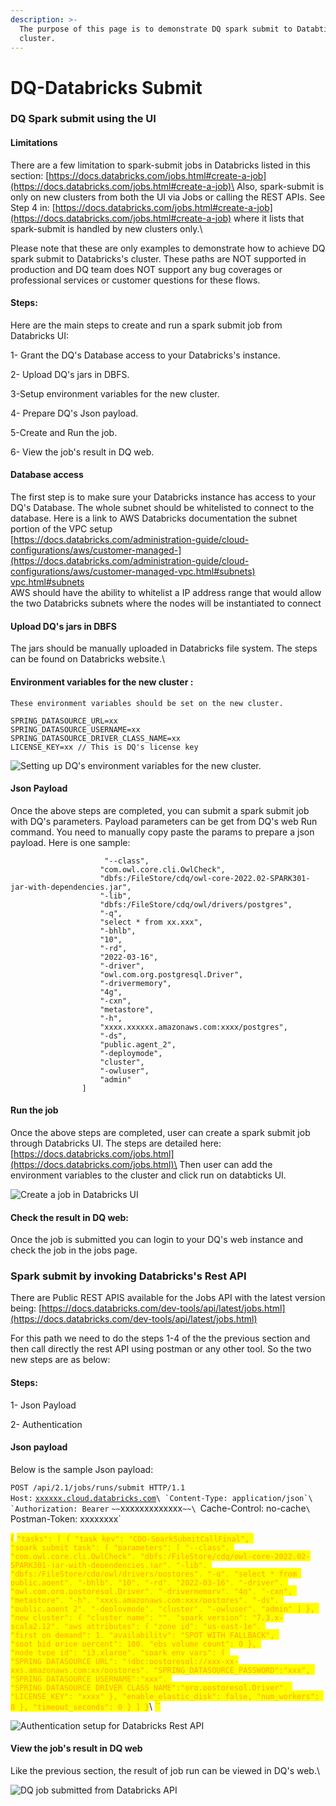 ```yaml
---
description: >-
  The purpose of this page is to demonstrate DQ spark submit to Databticks
  cluster.
---
```


# DQ-Databricks Submit

### DQ Spark submit using the UI

#### Limitations

There are a few limitation to spark-submit jobs in Databricks listed in this section: [https://docs.databricks.com/jobs.html#create-a-job](https://docs.databricks.com/jobs.html#create-a-job)\
&#x20;Also, spark-submit is only on new clusters from both the UI via Jobs or calling the REST APIs. See Step 4 in: [https://docs.databricks.com/jobs.html#create-a-job](https://docs.databricks.com/jobs.html#create-a-job) where it lists that spark-submit is handled by new clusters only.\


Please note that these are only examples to demonstrate how to achieve DQ spark submit to Databricks's cluster. These paths are NOT supported in production and DQ team does NOT support any bug coverages or professional services or customer questions for these flows.&#x20;

#### Steps:

Here are the main steps to create and run a spark submit job from Databricks UI:

1- Grant the DQ's Database access to your Databricks's instance.

2- Upload DQ's jars in DBFS.

3-Setup environment variables for the new cluster.

4- Prepare DQ's Json payload.

5-Create and Run the job.

6- View the job's result in DQ web.



#### &#x20;Database access

The first step is to make sure  your Databricks instance has access to your DQ's Database. The whole subnet should be whitelisted to connect to the database. Here is a link to AWS Databricks documentation the subnet portion of the VPC setup\
[https://docs.databricks.com/administration-guide/cloud-configurations/aws/customer-managed-](https://docs.databricks.com/administration-guide/cloud-configurations/aws/customer-managed-vpc.html#subnets) [vpc.html#subnets](https://docs.databricks.com/administration-guide/cloud-configurations/aws/customer-managed-vpc.html#subnets)\
AWS should have the ability to whitelist a IP address range that would allow the two Databricks subnets where the nodes will be instantiated to connect

#### &#x20;Upload DQ's jars in DBFS

The jars should be manually uploaded in Databricks file system. The steps can be found on Databricks website.\


#### Environment variables for the new  cluster :

`These environment variables should be set on the new cluster.`&#x20;

`SPRING_DATASOURCE_URL=xx`\
`SPRING_DATASOURCE_USERNAME=xx`\
`SPRING_DATASOURCE_DRIVER_CLASS_NAME=xx`\
`LICENSE_KEY=xx // This is DQ's license key`

![Setting up DQ's environment variables for the new cluster.](<../../.gitbook/assets/Screen Shot 2022-04-12 at 10.44.35 AM.png>)

#### Json Payload&#x20;

Once the above steps are completed, you can submit a spark submit job with DQ's parameters. Payload parameters can be get from DQ's web Run command. You need to manually copy paste the params to prepare a json payload. Here is one sample:&#x20;

```
                     "--class",
                    "com.owl.core.cli.OwlCheck",
                    "dbfs:/FileStore/cdq/owl-core-2022.02-SPARK301-jar-with-dependencies.jar",
                    "-lib",
                    "dbfs:/FileStore/cdq/owl/drivers/postgres",
                    "-q",
                    "select * from xx.xxx",
                    "-bhlb",
                    "10",
                    "-rd",
                    "2022-03-16",
                    "-driver",
                    "owl.com.org.postgresql.Driver",
                    "-drivermemory",
                    "4g",
                    "-cxn",
                    "metastore",
                    "-h",
                    "xxxx.xxxxxx.amazonaws.com:xxxx/postgres",
                    "-ds",
                    "public.agent_2",
                    "-deploymode",
                    "cluster",
                    "-owluser",
                    "admin"
                ]
```

#### Run the job

Once the above steps are completed, user can create a spark submit job through Databricks UI. The steps are detailed here: \
[https://docs.databricks.com/jobs.html](https://docs.databricks.com/jobs.html)\
Then user can add the environment variables to the cluster and click run on databticks UI.

![Create a job in Databricks UI](<../../.gitbook/assets/Screen Shot 2022-04-12 at 10.36.06 AM.png>)

#### Check the result in DQ web:

Once the job is submitted you can login to your DQ's web instance and check the job in the jobs page.&#x20;

### Spark submit by invoking Databricks's Rest API

There are Public REST APIS available for the Jobs API with the latest version being: [https://docs.databricks.com/dev-tools/api/latest/jobs.html](https://docs.databricks.com/dev-tools/api/latest/jobs.html)

For this path we need to do the steps 1-4 of the the previous section and then call directly the rest API using postman or any other tool. So the two new steps are as below:

#### Steps:

1- Json Payload

2- Authentication

#### &#x20;Json payload&#x20;

Below is the sample Json payload:&#x20;

`POST /api/2.1/jobs/runs/submit HTTP/1.1`\
`Host:` [`xxxxxx.cloud.databricks.com`](http://dbc-9a4426da-9755.cloud.databricks.com)``\
`Content-Type: application/json`\
`Authorization: Bearer`` `~~`xxxxxxxxxxxxx`~~\
`Cache-Control: no-cache`\
`Postman-Token: xxxxxxxx`

<mark style="color:orange;">{</mark> <mark style="color:orange;"></mark><mark style="color:orange;">`"tasks": [ { "task_key": "CDQ-SparkSubmitCallFinal", "spark_submit_task": { "parameters": [ "--class", "com.owl.core.cli.OwlCheck", "dbfs:/FileStore/cdq/owl-core-2022.02-SPARK301-jar-with-dependencies.jar", "-lib", "dbfs:/FileStore/cdq/owl/drivers/postgres", "-q", "select * from public.agent", "-bhlb", "10", "-rd", "2022-03-16", "-driver", "owl.com.org.postgresql.Driver", "-drivermemory", "4g", "-cxn", "metastore", "-h", "xxxs.amazonaws.com:xxx/postgres", "-ds", "public.agent_2", "-deploymode", "cluster", "-owluser", "admin" ] }, "new_cluster": { "cluster_name": "", "spark_version": "7.3.x-scala2.12", "aws_attributes": { "zone_id": "us-east-1e", "first_on_demand": 1, "availability": "SPOT_WITH_FALLBACK", "spot_bid_price_percent": 100, "ebs_volume_count": 0 }, "node_type_id": "i3.xlarge", "spark_env_vars": { "SPRING_DATASOURCE_URL": "jdbc:postgresql://xxx-xx-xxs.amazonaws.com:xx/postgres", "SPRING_DATASOURCE_PASSWORD":"xxx", "SPRING_DATASOURCE_USERNAME":"xxx", "SPRING_DATASOURCE_DRIVER_CLASS_NAME":"org.postgresql.Driver", "LICENSE_KEY": "xxxx" }, "enable_elastic_disk": false, "num_workers": 8 }, "timeout_seconds": 0 } ] }`</mark>\ <mark style="color:orange;">``</mark>

![Authentication setup for Databricks Rest API](<../../.gitbook/assets/Screen Shot 2022-04-12 at 10.17.00 AM (1).png>)

#### View the job's result in DQ web

Like the previous section, the result of job run can be viewed in DQ's web.\


![DQ job submitted from Databricks API](https://lh5.googleusercontent.com/KJb5BNxvXE0I-Un7SFsTP3PkwptnKs2jG2GyeWKFyh7iYJilNOSgC0qP6pA\_NNWhisKpnQ-9R6e2M08MDW1-9gQhO4crWhdhLKO30Oppb0jCJBCPHb5KWsDFJG5pu26Ns7bYdaFl)
